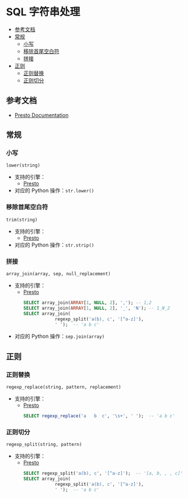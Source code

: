 SQL 字符串处理
===

- [参考文档](#参考文档)
- [常规](#常规)
    - [小写](#小写)
    - [移除首尾空白符](#移除首尾空白符)
    - [拼接](#拼接)
- [正则](#正则)
    - [正则替换](#正则替换)
    - [正则切分](#正则切分)

## 参考文档
- [Presto Documentation](https://prestodb.io/docs/current/)

## 常规

### 小写
`lower(string)`
- 支持的引擎：
    - [Presto](https://prestodb.io/docs/current/functions/string.html#lower)
- 对应的 Python 操作：`str.lower()`

### 移除首尾空白符
`trim(string)`
- 支持的引擎：
    - [Presto](https://prestodb.io/docs/current/functions/string.html#trim)
- 对应的 Python 操作：`str.strip()`

### 拼接
`array_join(array, sep, null_replacement)`
- 支持的引擎：
    - [Presto](https://prestodb.io/docs/current/functions/array.html#array_join)
        ```sql
        SELECT array_join(ARRAY[1, NULL, 2], ','); -- 1,2
        SELECT array_join(ARRAY[1, NULL, 2], '_', 'N'); -- 1_N_2
        SELECT array_join(
                    regexp_split('a(b), c', '[^a-z]'), 
                    ' ');  -- 'a b c'
        ```
- 对应的 Python 操作：`sep.join(array)`

## 正则

### 正则替换
`regexp_replace(string, pattern, replacement)`
- 支持的引擎：
    - [Presto](https://prestodb.io/docs/current/functions/regexp.html#regexp_replace)
        ```sql
        SELECT regexp_replace('a   b  c', '\s+', ' ');  -- 'a b c'
        ```

### 正则切分
`regexp_split(string, pattern)`
- 支持的引擎：
    - [Presto](https://prestodb.io/docs/current/functions/regexp.html#regexp_split)
        ```sql
        SELECT regexp_split('a(b), c', '[^a-z]');  -- '[a, b, , , c]'
        SELECT array_join(
                    regexp_split('a(b), c', '[^a-z]'), 
                    ' ');  -- 'a b c'
        ``` 